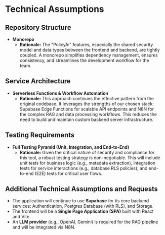 # Technical Assumptions

## Repository Structure
* **Monorepo**
    * **Rationale:** The "PolicyAi" features, especially the shared security model and data types between the frontend and backend, are tightly coupled. A monorepo simplifies dependency management, ensures consistency, and streamlines the development workflow for the team.

## Service Architecture
* **Serverless Functions & Workflow Automation**
    * **Rationale:** This approach continues the effective pattern from the original codebase. It leverages the strengths of our chosen stack: Supabase Edge Functions for scalable API endpoints and N8N for the complex RAG and data processing workflows. This reduces the need to build and maintain custom backend server infrastructure.

## Testing Requirements
* **Full Testing Pyramid (Unit, Integration, and End-to-End)**
    * **Rationale:** Given the critical nature of security and compliance for this tool, a robust testing strategy is non-negotiable. This will include unit tests for business logic (e.g., metadata extraction), integration tests for service interactions (e.g., database RLS policies), and end-to-end (E2E) tests for critical user flows.

## Additional Technical Assumptions and Requests
* The application will continue to use **Supabase** for its core backend services: Authentication, Postgres Database (with RLS), and Storage.
* The frontend will be a **Single Page Application (SPA)** built with React and Vite.
* An **LLM provider** (e.g., OpenAI, Gemini) is required for the RAG pipeline and will be integrated via N8N.
